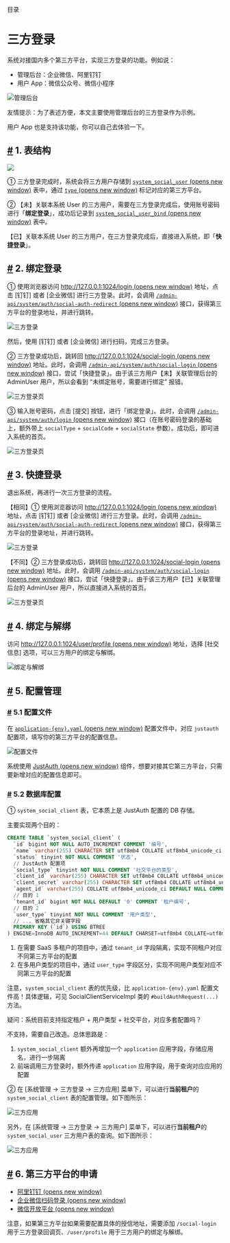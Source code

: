 目录

# 三方登录

系统对接国内多个第三方平台，实现三方登录的功能。例如说：

*   管理后台：企业微信、阿里钉钉
*   用户 App：微信公众号、微信小程序

![管理后台](./static/01.png)

友情提示：为了表述方便，本文主要使用管理后台的三方登录作为示例。

用户 App 也是支持该功能，你可以自己去体验一下。

## [#](#_1-表结构) 1. 表结构

![](./static/02.png)

① 三方登录完成时，系统会将三方用户存储到 [`system_social_user` (opens new window)](https://github.com/YunaiV/ruoyi-vue-pro/blob/master/yudao-module-system/yudao-module-system-biz/src/main/java/cn/iocoder/yudao/module/system/dal/dataobject/social/SocialUserDO.java) 表中，通过 [`type` (opens new window)](https://github.com/YunaiV/ruoyi-vue-pro/blob/master/yudao-module-system/yudao-module-system-api/src/main/java/cn/iocoder/yudao/module/system/enums/social/SocialTypeEnum.java) 标记对应的第三方平台。

② 【未】关联本系统 User 的三方用户，需要在三方登录完成后，使用账号密码进行「**绑定登录**」，成功后记录到 [`system_social_user_bind` (opens new window)](https://github.com/YunaiV/ruoyi-vue-pro/blob/master/yudao-module-system/yudao-module-system-biz/src/main/java/cn/iocoder/yudao/module/system/dal/dataobject/social/SocialUserBindDO.java) 表中。

【已】关联本系统 User 的三方用户，在三方登录完成后，直接进入系统，即「**快捷登录**」。

## [#](#_2-绑定登录) 2. 绑定登录

① 使用浏览器访问 [http://127.0.0.1:1024/login (opens new window)](http://127.0.0.1:1024/login) 地址，点击 \[钉钉\] 或者 \[企业微信\] 进行三方登录。此时，会调用 [`/admin-api/system/auth/social-auth-redirect` (opens new window)](https://github.com/YunaiV/ruoyi-vue-pro/blob/master/yudao-module-system/yudao-module-system-biz/src/main/java/cn/iocoder/yudao/module/system/controller/admin/auth/AuthController.java#L97-L106) 接口，获得第三方平台的登录地址，并进行跳转。

![三方登录](./static/12.png)

然后，使用 \[钉钉\] 或者 \[企业微信\] 进行扫码，完成三方登录。

② 三方登录成功后，跳转回 [http://127.0.0.1:1024/social-login (opens new window)](http://127.0.0.1:1024/social-login) 地址。此时，会调用 [`/admin-api/system/auth/social-login` (opens new window)](https://github.com/YunaiV/ruoyi-vue-pro/blob/master/yudao-module-system/yudao-module-system-biz/src/main/java/cn/iocoder/yudao/module/system/controller/admin/auth/AuthController.java#L149-L154) 接口，尝试「快捷登录」。由于该三方用户【未】关联管理后台的 AdminUser 用户，所以会看到 “未绑定账号，需要进行绑定” 报错。

![三方登录页](./static/11.png)

③ 输入账号密码，点击 \[提交\] 按钮，进行「绑定登录」。此时，会调用 [`/admin-api/system/auth/login` (opens new window)](https://github.com/YunaiV/ruoyi-vue-pro/blob/master/yudao-module-system/yudao-module-system-biz/src/main/java/cn/iocoder/yudao/module/system/controller/admin/auth/AuthController.java#L61-L66) 接口（在账号密码登录的基础上，额外带上 `socialType` + `socialCode` + `socialState` 参数）。成功后，即可进入系统的首页。

![三方登录页](./static/13.png)

## [#](#_3-快捷登录) 3. 快捷登录

退出系统，再进行一次三方登录的流程。

【相同】① 使用浏览器访问 [http://127.0.0.1:1024/login (opens new window)](http://127.0.0.1:1024/login) 地址，点击 \[钉钉\] 或者 \[企业微信\] 进行三方登录。此时，会调用 [`/admin-api/system/auth/social-auth-redirect` (opens new window)](https://github.com/YunaiV/ruoyi-vue-pro/blob/master/yudao-module-system/yudao-module-system-biz/src/main/java/cn/iocoder/yudao/module/system/controller/admin/auth/AuthController.java#L97-L106) 接口，获得第三方平台的登录地址，并进行跳转。

![三方登录](./static/12.png)

【不同】② 三方登录成功后，跳转回 [http://127.0.0.1:1024/social-login (opens new window)](http://127.0.0.1:1024/social-login) 地址。此时，会调用 [`/admin-api/system/auth/social-login` (opens new window)](https://github.com/YunaiV/ruoyi-vue-pro/blob/master/yudao-module-system/yudao-module-system-biz/src/main/java/cn/iocoder/yudao/module/system/controller/admin/auth/AuthController.java#L149-L154) 接口，尝试「快捷登录」。由于该三方用户【已】关联管理后台的 AdminUser 用户，所以直接进入系统的首页。

![三方登录页](./static/13.png)

## [#](#_4-绑定与解绑) 4. 绑定与解绑

访问 [http://127.0.0.1:1024/user/profile (opens new window)](http://127.0.0.1:1024/user/profile) 地址，选择 \[社交信息\] 选项，可以三方用户的绑定与解绑。

![绑定与解绑](./static/21.png)

## [#](#_5-配置管理) 5. 配置管理
### [#](#_5-1-配置文件) 5.1 配置文件

在 [`application-{env}.yaml` (opens new window)](https://github.com/YunaiV/ruoyi-vue-pro/blob/master/yudao-server/src/main/resources/application-local.yaml#L196-L211) 配置文件中，对应 `justauth` 配置项，填写你的第三方平台的配置信息。

![配置文件](./static/31.png)

系统使用 [JustAuth (opens new window)](https://gitee.com/yudaocode/justauth) 组件，想要对接其它第三方平台，只需要新增对应的配置信息即可。

### [#](#_5-2-数据库配置) 5.2 数据库配置

① `system_social_client` 表，它本质上是 JustAuth 配置的 DB 存储。

主要实现两个目的：

```sql
CREATE TABLE `system_social_client` (
  `id` bigint NOT NULL AUTO_INCREMENT COMMENT '编号',
  `name` varchar(255) CHARACTER SET utf8mb4 COLLATE utf8mb4_unicode_ci NOT NULL COMMENT '应用名',
  `status` tinyint NOT NULL COMMENT '状态',
  // JustAuth 配置项
  `social_type` tinyint NOT NULL COMMENT '社交平台的类型',
  `client_id` varchar(255) CHARACTER SET utf8mb4 COLLATE utf8mb4_unicode_ci NOT NULL COMMENT '客户端编号',
  `client_secret` varchar(255) CHARACTER SET utf8mb4 COLLATE utf8mb4_unicode_ci NOT NULL COMMENT '客户端密钥',
  `agent_id` varchar(255) COLLATE utf8mb4_unicode_ci DEFAULT NULL COMMENT '代理编号',
  // 目的 1
  `tenant_id` bigint NOT NULL DEFAULT '0' COMMENT '租户编号',
  // 目的 2
  `user_type` tinyint NOT NULL COMMENT '用户类型',
  // ... 省略其它非关键字段
  PRIMARY KEY (`id`) USING BTREE
) ENGINE=InnoDB AUTO_INCREMENT=44 DEFAULT CHARSET=utf8mb4 COLLATE=utf8mb4_unicode_ci COMMENT='社交客户端表';

```

1.  在需要 SaaS 多租户的项目中，通过 `tenant_id` 字段隔离，实现不同租户对应不同第三方平台的配置
2.  在多用户类型的项目中，通过 `user_type` 字段区分，实现不同用户类型对应不同第三方平台的配置

注意，`system_social_client` 表的优先级，比 `application-{env}.yaml` 配置文件高！具体逻辑，可见 SocialClientServiceImpl 类的 `#buildAuthRequest(...)` 方法。

疑问：系统目前支持指定租户 + 用户类型 + 社交平台，对应多套配置吗？

不支持，需要自己改造。总体思路是：

1.  `system_social_client` 额外再增加一个 `application` 应用字段，存储应用名，进行一步隔离
2.  前端调用三方登录时，额外传递 `application` 应用字段，用于查询对应应用的配置

② 在 \[系统管理 -> 三方登录 -> 三方应用\] 菜单下，可以进行**当前租户**的 `system_social_client` 表的配置管理。如下图所示：

![三方应用](./static/菜单-三方应用.png)

另外，在 \[系统管理 -> 三方登录 -> 三方用户\] 菜单下，可以进行**当前租户**的 `system_social_user` 三方用户表的查询。如下图所示：

![三方应用](./static/菜单-三方用户.png)

## [#](#_6-第三方平台的申请) 6. 第三方平台的申请

*   [阿里钉钉 (opens new window)](https://justauth.cn/guide/oauth/dingtalk/)
*   [企业微信扫码登录 (opens new window)](https://justauth.cn/guide/oauth/wechat_enterprise_qrcode/)
*   [微信开放平台 (opens new window)](https://justauth.cn/guide/oauth/wechat_open/)

注意，如果第三方平台如果需要配置具体的授信地址，需要添加 `/social-login` 用于三方登录回调页、`/user/profile` 用于三方用户的绑定与解绑。